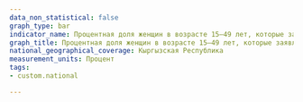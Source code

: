 ```yaml
---
data_non_statistical: false
graph_type: bar
indicator_name: Процентная доля женщин в возрасте 15–49 лет, которые заявляют, что муж вправе ударить или побить свою жену по крайней мере по одной из причин
graph_title: Процентная доля женщин в возрасте 15–49 лет, которые заявляют, что муж вправе ударить или побить свою жену по крайней мере по одной из причин ((1) если она выходит из дома, не сказав ему, (2) если она не заботится о детях, (3) если она возражает ему, (4) если она отказывает ему в половой близости, (5) если у нее пригорает еда)
national_geographical_coverage: Кыргызская Республика
measurement_units: Процент
tags:
- custom.national

---
```

